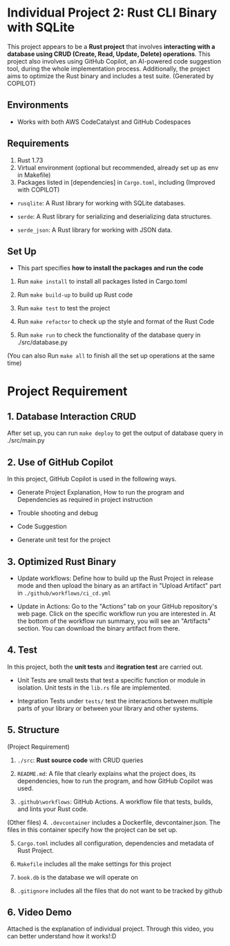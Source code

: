 # Individual Project 2: Rust CLI Binary with SQLite
This project appears to be a **Rust project** that involves **interacting with a database using CRUD (Create, Read, Update, Delete) operations**. This project also involves using GitHub Copilot, an AI-powered code suggestion tool, during the whole implementation process. Additionally, the project aims to optimize the Rust binary and includes a test suite. 
(Generated by COPILOT)

## Environments
* Works with both AWS CodeCatalyst and GitHub Codespaces


## Requirements
1. Rust 1.73
2. Virtual environment (optional but recommended, already set up as env in Makefile)
3. Packages listed in [dependencies] in `Cargo.toml`, including (Improved with COPILOT)
* `rusqlite`: A Rust library for working with SQLite databases.

* `serde`: A Rust library for serializing and deserializing data structures.

* `serde_json`: A Rust library for working with JSON data.

## Set Up 
* This part specifies **how to install the packages and run the code**
1. Run `make install` to install all packages listed in Cargo.toml

2. Run `make build-up` to build up Rust code

3. Run `make test` to test the project

4. Run `make refactor` to check up the style and format of the Rust Code

5. Run `make run` to check the functionality of the database query in ./src/database.py

(You can also Run `make all` to finish all the set up operations at the same time)

# Project Requirement
## 1. Database Interaction CRUD
After set up, you can run `make deploy` to get the output of database query in ./src/main.py

## 2. Use of GitHub Copilot
In this project, GitHub Copilot is used in the following ways.
* Generate Project Explanation, How to run the program and Dependencies as required in project instruction

* Trouble shooting and debug

* Code Suggestion

* Generate unit test for the project


## 3. Optimized Rust Binary
* Update workflows: Define how to build up the Rust Project in release mode and then upload the binary as an artifact in "Upload Artifact" part in `./github/workflows/ci_cd.yml`

* Update in Actions: Go to the "Actions" tab on your GitHub repository's web page. Click on the specific workflow run you are interested in. At the bottom of the workflow run summary, you will see an "Artifacts" section. You can download the binary artifact from there.

## 4. Test
In this project, both the **unit tests** and **itegration test** are carried out.

* Unit Tests are small tests that test a specific function or module in isolation. Unit tests in the `lib.rs` file are implemented.

* Integration Tests under `tests/` test the interactions between multiple parts of your library or between your library and other systems.


## 5. Structure
(Project Requirement)
1. `./src`: **Rust source code** with CRUD queries

2. `README.md`: A file that clearly explains what the project does, its dependencies, how to run the program, and how GitHub Copilot was used.

3. `.github\workflows`: GitHub Actions. A workflow file that tests, builds, and lints your Rust code.

(Other files)
4. `.devcontainer` includes a Dockerfile, devcontainer.json. The files in this container specify how the project can be set up.

5. `Cargo.toml` includes all configuration, dependencies and metadata of Rust Project.

6. `Makefile` includes all the make settings for this project

7. `book.db` is the database we will operate on

8. `.gitignore` includes all the files that do not want to be tracked by github

## 6. Video Demo
Attached is the explanation of individual project. Through this video, you can better understand how it works!:D
